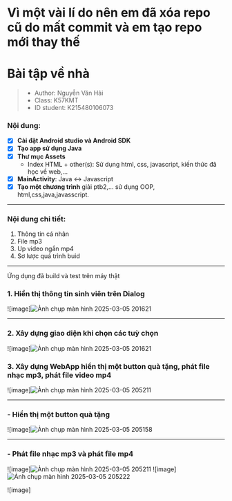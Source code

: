 # Vì một vài lí do nên em đã xóa repo cũ do mất commit và em tạo repo mới thay thế
# Bài tập về nhà
> - Author: Nguyễn Văn Hải 
> - Class: K57KMT
> - ID student: K215480106073
### Nội dung:
 - [x] **Cài đặt Android studio và Android SDK**
 - [x] **Tạo app sử dụng Java**
 - [x] **Thư mục Assets**
   - Index HTML + other(s): Sử dụng html, css, javascript, kiến thức đã học về web,...
 - [x] **MainActivity**: Java <-> Javascript
 - [x] **Tạo một chương trình** giải ptb2,... sử dụng OOP, html,css,java,javasscript.
------------------
### Nội dung chi tiết:
1. Thông tin cá nhân
2. File mp3
3. Up video ngắn mp4
4. Sơ lược quá trình buid
--------------------
Ứng dụng đã build và test trên máy thật
### 1. Hiển thị thông tin sinh viên trên Dialog
![image]![Ảnh chụp màn hình 2025-03-05 201621](https://github.com/user-attachments/assets/203506e6-f42d-46fa-aca7-75d38cd82151)


---------------

### 2. Xây dựng giao diện khi chọn các tuỳ chọn
![image]![Ảnh chụp màn hình 2025-03-05 201621](https://github.com/user-attachments/assets/c6df6bcb-9e52-42f0-92a9-c461e9c6fc10)



### 3. Xây dựng WebApp hiển thị một button quà tặng, phát file nhạc mp3, phát file video mp4

![image]![Ảnh chụp màn hình 2025-03-05 205211](https://github.com/user-attachments/assets/6187a951-2fd2-4222-b68a-31cf8e1525f7)


---------------

### - Hiển thị một button quà tặng
![image]![Ảnh chụp màn hình 2025-03-05 205158](https://github.com/user-attachments/assets/1461a3e1-0473-4912-b7d8-997c3c7682af)


--------------

### - Phát file nhạc mp3 và phát file mp4
![image]![Ảnh chụp màn hình 2025-03-05 205211](https://github.com/user-attachments/assets/24d97cf0-b8cc-4b94-b0ee-a861898f53a3)
![image]![Ảnh chụp màn hình 2025-03-05 205222](https://github.com/user-attachments/assets/508fd608-34ce-4001-8cd9-29ea1fd6bde6)



![image]

  
  
